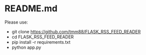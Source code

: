 # README.md

Please use:
- git clone https://github.com/tmm88/FLASK_RSS_FEED_READER
- cd FLASK_RSS_FEED_READER
- pip install -r requirements.txt
- python app.py
